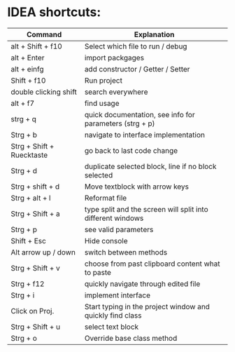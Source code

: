 # IDEA shortcuts: 
Command | Explanation
--------| ----------
alt + Shift + f10 | Select which file to run / debug
alt + Enter | import packgages
alt + einfg | add constructor / Getter / Setter 
Shift + f10 | Run project
double clicking shift | search everywhere 
alt + f7 | find usage
strg + q | quick documentation, see info for parameters (strg + p)
Strg + b | navigate to interface implementation
Strg + Shift + Ruecktaste | go back to last code change
Strg + d | duplicate selected block, line if no block selected 
Strg + shift + d | Move textblock with arrow keys
Strg + alt + l | Reformat file
Strg + Shift + a | type split and the screen will split into different windows
Strg + p | see valid parameters
Shift + Esc | Hide console
Alt arrow up / down | switch between methods
Strg + Shift + v | choose from past clipboard content what to paste
Strg + f12 | quickly navigate through edited file
Strg + i | implement interface
Click on Proj. | Start typing in the project window and quickly find class
Strg + Shift + u | select text block
Strg + o | Override base class method